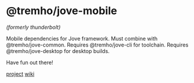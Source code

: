 # @tremho/jove-mobile
_(formerly thunderbolt)_

Mobile dependencies for Jove framework. 
Must combine with @tremho/jove-common. 
Requires @tremho/jove-cli for toolchain. 
Requires @tremho/jove-desktop for desktop builds. 

Have fun out there!

[project](https://github.com/tremho/thunderbolt-common/projects/1)
[wiki](https://github.com/tremho/thunderbolt-common/wiki)

